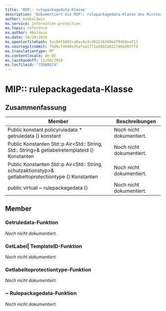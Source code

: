 ```yaml
---
title: 'MIP:: rulepackagedata-Klasse'
description: 'Dokumentiert die MIP:: rulepackagedata-Klasse des Microsoft Information Protection (MIP) SDK.'
author: msmbaldwin
ms.service: information-protection
ms.topic: reference
ms.author: mbaldwin
ms.date: 10/29/2019
ms.openlocfilehash: 5cc04f5082ca0ac6e3cd9153834064794b9eaf12
ms.sourcegitcommit: f5d8cf4440a35afaa1ff1a58b2a022740ed85ffd
ms.translationtype: MT
ms.contentlocale: de-DE
ms.lasthandoff: 11/04/2019
ms.locfileid: "73560574"
---
```

# <a name="class-miprulepackagedata"></a>MIP:: rulepackagedata-Klasse 
  
## <a name="summary"></a>Zusammenfassung
 Member                        | Beschreibungen                                
--------------------------------|---------------------------------------------
Public konstant policyruledata * getruledata () konstant  | Noch nicht dokumentiert.
Public Konstanten Std::p Air\<Std:: String, Std:: String\>& getlabelretemplateid () Konstanten  | Noch nicht dokumentiert.
Public Konstanten Std::p Air\<Std:: String, schutzaktionstyp\>& getlabeltoprotectiontype () Konstanten  | Noch nicht dokumentiert.
public virtual ~ rulepackagedata ()  | Noch nicht dokumentiert.
  
## <a name="members"></a>Member
  
### <a name="getruledata-function"></a>Getruledata-Funktion
_Noch nicht dokumentiert._

  
### <a name="getlabeltotemplateid-function"></a>GetLabel| TemplateID-Funktion
_Noch nicht dokumentiert._

  
### <a name="getlabeltoprotectiontype-function"></a>Getlabeltoprotectiontype-Funktion
_Noch nicht dokumentiert._

  
### <a name="rulepackagedata-function"></a>~ Rulepackagedata-Funktion
_Noch nicht dokumentiert._
